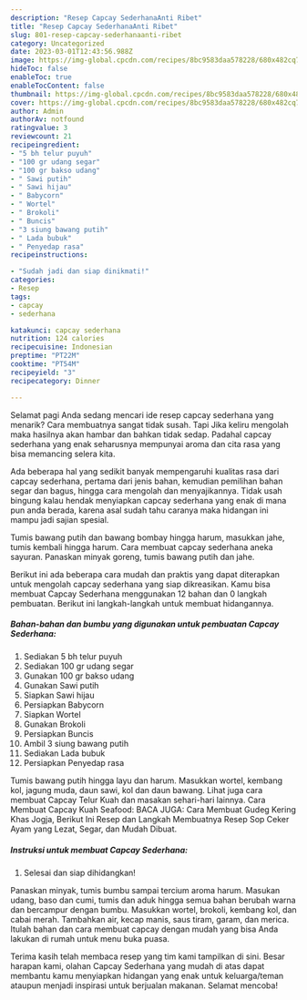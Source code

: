 ```yaml
---
description: "Resep Capcay SederhanaAnti Ribet"
title: "Resep Capcay SederhanaAnti Ribet"
slug: 801-resep-capcay-sederhanaanti-ribet
category: Uncategorized
date: 2023-03-01T12:43:56.988Z
image: https://img-global.cpcdn.com/recipes/8bc9583daa578228/680x482cq70/capcay-sederhana-foto-resep-utama.jpg
hideToc: false
enableToc: true
enableTocContent: false
thumbnail: https://img-global.cpcdn.com/recipes/8bc9583daa578228/680x482cq70/capcay-sederhana-foto-resep-utama.jpg
cover: https://img-global.cpcdn.com/recipes/8bc9583daa578228/680x482cq70/capcay-sederhana-foto-resep-utama.jpg
author: Admin
authorAv: notfound
ratingvalue: 3
reviewcount: 21
recipeingredient:
- "5 bh telur puyuh"
- "100 gr udang segar"
- "100 gr bakso udang"
- " Sawi putih"
- " Sawi hijau"
- " Babycorn"
- " Wortel"
- " Brokoli"
- " Buncis"
- "3 siung bawang putih"
- " Lada bubuk"
- " Penyedap rasa"
recipeinstructions:

- "Sudah jadi dan siap dinikmati!"
categories:
- Resep
tags:
- capcay
- sederhana

katakunci: capcay sederhana 
nutrition: 124 calories
recipecuisine: Indonesian
preptime: "PT22M"
cooktime: "PT54M"
recipeyield: "3"
recipecategory: Dinner

---
```



Selamat pagi Anda sedang mencari ide resep capcay sederhana yang menarik? Cara membuatnya sangat tidak susah. Tapi Jika keliru mengolah maka hasilnya akan hambar dan bahkan tidak sedap. Padahal capcay sederhana yang enak seharusnya mempunyai aroma dan cita rasa yang bisa memancing selera kita.


Ada beberapa hal yang sedikit banyak mempengaruhi kualitas rasa dari capcay sederhana, pertama dari jenis bahan, kemudian pemilihan bahan segar dan bagus, hingga cara mengolah dan menyajikannya. Tidak usah bingung kalau hendak menyiapkan capcay sederhana yang enak di mana pun anda berada, karena asal sudah tahu caranya maka hidangan ini mampu jadi sajian spesial.

Tumis bawang putih dan bawang bombay hingga harum, masukkan jahe, tumis kembali hingga harum. Cara membuat capcay sederhana aneka sayuran. Panaskan minyak goreng, tumis bawang putih dan jahe.


Berikut ini ada beberapa cara mudah dan praktis yang dapat diterapkan untuk mengolah capcay sederhana yang siap dikreasikan. Kamu bisa membuat Capcay Sederhana menggunakan 12 bahan dan 0 langkah pembuatan. Berikut ini langkah-langkah untuk membuat hidangannya.

<!--inarticleads1-->

##### Bahan-bahan dan bumbu yang digunakan untuk pembuatan Capcay Sederhana:

1. Sediakan 5 bh telur puyuh
1. Sediakan 100 gr udang segar
1. Gunakan 100 gr bakso udang
1. Gunakan  Sawi putih
1. Siapkan  Sawi hijau
1. Persiapkan  Babycorn
1. Siapkan  Wortel
1. Gunakan  Brokoli
1. Persiapkan  Buncis
1. Ambil 3 siung bawang putih
1. Sediakan  Lada bubuk
1. Persiapkan  Penyedap rasa


Tumis bawang putih hingga layu dan harum. Masukkan wortel, kembang kol, jagung muda, daun sawi, kol dan daun bawang. Lihat juga cara membuat Capcay Telur Kuah dan masakan sehari-hari lainnya. Cara Membuat Capcay Kuah Seafood: BACA JUGA: Cara Membuat Gudeg Kering Khas Jogja, Berikut Ini Resep dan Langkah Membuatnya Resep Sop Ceker Ayam yang Lezat, Segar, dan Mudah Dibuat. 

<!--inarticleads2-->

##### Instruksi untuk membuat Capcay Sederhana:


1. Selesai dan siap dihidangkan!

Panaskan minyak, tumis bumbu sampai tercium aroma harum. Masukan udang, baso dan cumi, tumis dan aduk hingga semua bahan berubah warna dan bercampur dengan bumbu. Masukkan wortel, brokoli, kembang kol, dan cabai merah. Tambahkan air, kecap manis, saus tiram, garam, dan merica. Itulah bahan dan cara membuat capcay dengan mudah yang bisa Anda lakukan di rumah untuk menu buka puasa. 

Terima kasih telah membaca resep yang tim kami tampilkan di sini. Besar harapan kami, olahan Capcay Sederhana yang mudah di atas dapat membantu kamu menyiapkan hidangan yang enak untuk keluarga/teman ataupun menjadi inspirasi untuk berjualan makanan. Selamat mencoba!
